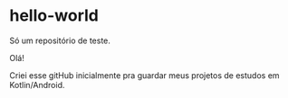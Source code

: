 # hello-world
Só um repositório de teste.

Olá!

Criei esse gitHub inicialmente pra guardar meus projetos de estudos em Kotlin/Android.
